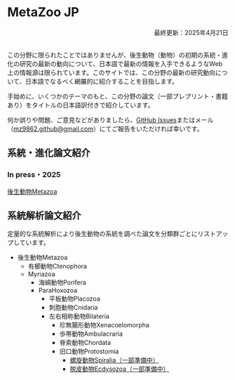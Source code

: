 <h1 id="metazoo_jp">MetaZoo JP</h1>
<div style="text-align: right;">最終更新：2025年4月21日</div><br>

この分野に限られたことではありませんが、後生動物（動物）の初期の系統・進化の研究の最新の動向について、日本語で最新の情報を入手できるようなWeb上の情報源は限られています。このサイトでは、この分野の最新の研究動向について、日本語でなるべく網羅的に紹介することを目指します。

手始めに、いくつかのテーマのもと、この分野の論文（一部プレプリント・書籍あり）をタイトルの日本語訳付きで紹介しています。

何か誤りや問題、ご意見などがありましたら、[GitHub Issues](https://github.com/MZ9862/metazoo-jp/issues)またはメール（<mz9862.github@gmail.com>）にてご報告をいただければ幸いです。

<h2 id="phyevo_papers">系統・進化論文紹介</h2>
<h3 id="phyevo_papers_in_press_2025">In press・2025</h3>

[後生動物Metazoa](papers/2025-metazoa.md)

<h2 id="phyloanalyses_papers">系統解析論文紹介</h2>

定量的な系統解析により後生動物の系統を調べた論文を分類群ごとにリストアップしています。
- 後生動物Metazoa
  - 有櫛動物Ctenophora
  - Myriazoa
    - 海綿動物Porifera
    - ParaHoxozoa
      - 平板動物Placozoa
      - 刺胞動物Cnidaria
      - 左右相称動物Bilateria
        - 珍無腸形動物Xenacoelomorpha
        - 歩帯動物Ambulacraria
        - 脊索動物Chordata
        - 旧口動物Protostomia
          - [螺旋動物Spiralia（一部準備中）](phylogenetic-analyses-papers/spiralia.md)  
          - [脱皮動物Ecdysozoa（一部準備中）](phylogenetic-analyses-papers/ecdysozoa.md)
